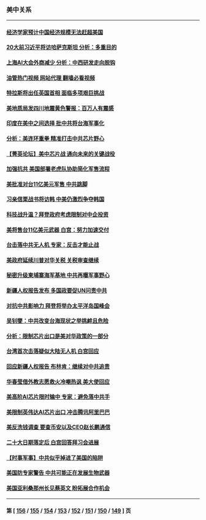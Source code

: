 ### 美中关系
---
#### [经济学家预计中国经济规模无法赶超美国](../../pages/nf1412576/n13817987.md?09062045) 
#### [20大前习近平将访哈萨克斯坦 分析：多重目的](../../pages/nf1412576/n13817976.md?09062045) 
#### [上海AI大会外商减少 分析：中西研发走向脱钩](../../pages/nf1412576/n13817869.md?09062045) 
#### [油管热门视频 网站代理 翻墙必看视频](http://209.222.30.114:81/youtube.html?09062045)
#### [特拉斯将出任英国首相 面临多项艰巨挑战](../../pages/nf1412576/n13817670.md?09062045) 
#### [美地质局发四川地震黄色警报：百万人有震感](../../pages/nf1412576/n13817610.md?09062045) 
#### [印度在美中之间选择 批中共将台海军事化](../../pages/nf1412576/n13817426.md?09062045) 
#### [分析：美连环重拳 精准打击中共芯片野心](../../pages/nf1412576/n13817007.md?09062045) 
#### [【菁英论坛】美中芯片战 通向未来的关键战役](../../pages/nf1412576/n13817010.md?09062045) 
#### [加强抗共 美国部署老虎队协助简化军售流程](../../pages/nf1412576/n13816978.md?09062045) 
#### [美批准对台11亿美元军售 中共跳脚](../../pages/nf1412576/n13816926.md?09062045) 
#### [习亲信栗战书将访韩 中美仍激烈争夺韩国](../../pages/nf1412576/n13816954.md?09062045) 
#### [科技战升温？拜登政府考虑限制对中企投资](../../pages/nf1412576/n13816661.md?09062045) 
#### [美将售台11亿美元武器 白宫：努力加速交付](../../pages/nf1412576/n13816609.md?09062045) 
#### [台击落中共无人机 专家：反击才能止战](../../pages/nf1412576/n13816357.md?09062045) 
#### [美政府延续川普对华关税 关税审查继续](../../pages/nf1412576/n13816548.md?09062045) 
#### [秘密升级柬埔寨海军基地 中共再曝军事野心](../../pages/nf1412576/n13816464.md?09062045) 
#### [新疆人权报告发布 多国政要促UN问责中共](../../pages/nf1412576/n13816425.md?09062045) 
#### [对抗中共影响力 拜登将举办太平洋岛国峰会](../../pages/nf1412576/n13816412.md?09062045) 
#### [吴钊燮：中共改变台海现状之举挑衅且危险](../../pages/nf1412576/n13815949.md?09062045) 
#### [分析：限制芯片出口是美对华政策的一部分](../../pages/nf1412576/n13815702.md?09062045) 
#### [台湾首次击落疑似大陆无人机 白宫回应](../../pages/nf1412576/n13815711.md?09062045) 
#### [回应新疆人权报告 布林肯：继续对中共追责](../../pages/nf1412576/n13815660.md?09062045) 
#### [华春莹借外教志愿救火冷嘲热讽 美大使回应](../../pages/nf1412576/n13815600.md?09062045) 
#### [美高阶AI芯片限时输中 专家：避免落中共手](../../pages/nf1412576/n13815622.md?09062045) 
#### [美限制英伟达AI芯片出口 冲击腾讯阿里巴巴](../../pages/nf1412576/n13815585.md?09062045) 
#### [美反洗钱调查 要查币安以及CEO赵长鹏通信](../../pages/nf1412576/n13815597.md?09062045) 
#### [二十大日期落定后 白宫回答拜习会进展](../../pages/nf1412576/n13815440.md?09062045) 
#### [【时事军事】中共似乎掉进了美国的陷阱](../../pages/nf1412576/n13814851.md?09062045) 
#### [美国防专家警告 中共可能正在发展生物武器](../../pages/nf1412576/n13815265.md?09062045) 
#### [美国亚利桑那州长见蔡英文 盼拓展合作机会](../../pages/nf1412576/n13815229.md?09062045) 

---
#### 第 [ [156](./156.md?09062045) / [155](./155.md?09062045) / [154](./154.md?09062045) / [153](./153.md?09062045) / [152](./152.md?09062045) / [151](./151.md?09062045) / [150](./150.md?09062045) / [149](./149.md?09062045) ] 页
